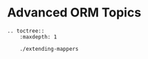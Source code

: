 Advanced ORM Topics
===================

```eval_rst
.. toctree::
    :maxdepth: 1

    ./extending-mappers
```